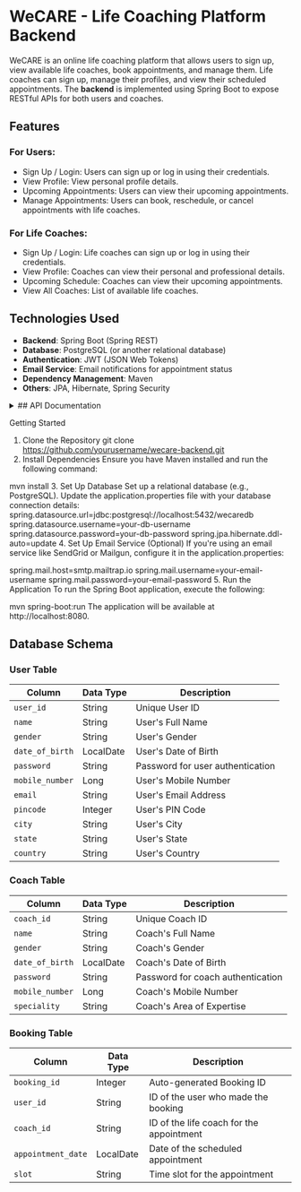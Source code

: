 # WeCARE - Life Coaching Platform Backend
WeCARE is an online life coaching platform that allows users to sign up, view available life coaches, book appointments, and manage them. Life coaches can sign up, manage their profiles, and view their scheduled appointments. The **backend** is implemented using Spring Boot to expose RESTful APIs for both users and coaches.

## Features
### For Users:
* Sign Up / Login: Users can sign up or log in using their credentials.
* View Profile: View personal profile details.
* Upcoming Appointments: Users can view their upcoming appointments.
* Manage Appointments: Users can book, reschedule, or cancel appointments with life coaches.
### For Life Coaches:
* Sign Up / Login: Life coaches can sign up or log in using their credentials.
* View Profile: Coaches can view their personal and professional details.
* Upcoming Schedule: Coaches can view their upcoming appointments.
* View All Coaches: List of available life coaches.

## Technologies Used
* **Backend**: Spring Boot (Spring REST)
* **Database**: PostgreSQL (or another relational database)
* **Authentication**: JWT (JSON Web Tokens)
* **Email Service**: Email notifications for appointment status
* **Dependency Management**: Maven
* **Others**: JPA, Hibernate, Spring Security

<details>

<summary>## API Documentation</summary>

### CoachRestController
Handles API requests related to **life coaches**.
**Endpoints**

1. Create Coach
* Request Type: POST
* API Path: /coaches
* Request Body: CoachDTO coachDTO
* Response: ResponseEntity<String>
* Description: Creates a new coach. If validation passes, returns the coach ID. If validation fails, returns error messages.

2. Login Coach
* Request Type: POST
* API Path: /coaches/login
* Request Body: LoginDTO loginDTO
* Response: ResponseEntity<Boolean>
* Description: Logs in an existing coach. Returns true if credentials are correct, otherwise false.

3. Get Coach Profile
* Request Type: GET
* API Path: /coaches/{coachId}
* Path Variable: coachId
* Response: ResponseEntity<CoachDTO>
* Description: Retrieves the profile of a coach by coachId.

4. Show All Coaches
* Request Type: GET
* API Path: /coaches/all
* Response: List<CoachDTO>
* Description: Retrieves a list of all available life coaches.

5. Show My Schedule
* Request Type: GET
* API Path: /coaches/booking/{coachId}
* Path Variable: coachId
* Response: List<BookingDTO>
* Description: Retrieves a list of upcoming appointments for the specified coach.

### UserRestController
Handles API requests related to **users**.

**Endpoints**

1. Create User
* Request Type: POST
* API Path: /users
* Request Body: UserDTO userDTO
* Response: ResponseEntity<String>
* Description: Creates a new user. Returns the user ID upon success, or validation error messages if the request fails.

2. Login User
* Request Type: POST=
* API Path: /users/login
* Request Body: LoginDTO loginDTO
* Response: ResponseEntity<Boolean>
* Description: Logs in an existing user. Returns true if credentials are correct, otherwise false.

3. Get User Profile
* Request Type: GET
* API Path: /users/{userId}
* Path Variable: userId
* Response: ResponseEntity<UserDTO>
* Description: Retrieves the profile of the user by userId.

3. Show My Appointments
* Request Type: GET
* API Path: /users/booking/{userId}
* Path Variable: userId
* Response: List<BookingDTO>
* Description: Retrieves a list of upcoming appointments for the specified user.

### BookRestController
Handles API requests related to **appointments**.

**Endpoints**

1. Book Appointment
* Request Type: POST
* API Path: /users/{userId}/booking/{coachId}
* Path Variables: userId, coachId
* Request Body: String slot, LocalDate dateOfAppointment
* Response: ResponseEntity<Boolean>
* Description: Books an appointment for a user with a specified coach, date, and time slot.

2. Reschedule Appointment
* Request Type: PUT
* API Path: /booking/{bookingId}
* Path Variable: bookingId
* Request Body: String slot, LocalDate dateOfAppointment
* Response: ResponseEntity<Boolean>
* Description: Reschedules an existing appointment with a new time slot.

3. Cancel Appointment
* Request Type: DELETE
* API Path: /booking/{bookingId}
* Path Variable: bookingId
* Response: ResponseEntity<?>
* Description: Cancels an existing appointment.

</details>

Getting Started

1. Clone the Repository
git clone https://github.com/yourusername/wecare-backend.git
2. Install Dependencies
Ensure you have Maven installed and run the following command:

mvn install
3. Set Up Database
Set up a relational database (e.g., PostgreSQL).
Update the application.properties file with your database connection details:
spring.datasource.url=jdbc:postgresql://localhost:5432/wecaredb
spring.datasource.username=your-db-username
spring.datasource.password=your-db-password
spring.jpa.hibernate.ddl-auto=update
4. Set Up Email Service (Optional)
If you're using an email service like SendGrid or Mailgun, configure it in the application.properties:

spring.mail.host=smtp.mailtrap.io
spring.mail.username=your-email-username
spring.mail.password=your-email-password
5. Run the Application
To run the Spring Boot application, execute the following:

mvn spring-boot:run
The application will be available at http://localhost:8080.


## Database Schema
### User Table
| Column |	Data Type |	Description |
| ------------- | ------------- |------------ |
|`user_id`	|String|	Unique User ID|
|`name`|	String|	User's Full Name|
|`gender`|	String|	User's Gender|
|`date_of_birth`|	LocalDate	|User's Date of Birth|
|`password`	|String	|Password for user authentication|
|`mobile_number`|	Long	|User's Mobile Number|
|`email`	|String	|User's Email Address|
|`pincode`	|Integer|	User's PIN Code|
|`city`	|String|	User's City|
|`state`	|String	|User's State|
|`country`|	String	|User's Country|

### Coach Table
| Column |	Data Type |	Description |
| ------------- | ------------- |------------ |
|`coach_id`	|String	|Unique Coach ID|
|`name`	|String	|Coach's Full Name|
|`gender`|	String	|Coach's Gender|
|`date_of_birth`|	LocalDate|	Coach's Date of Birth|
|`password`	|String	|Password for coach authentication|
|`mobile_number`	|Long	|Coach's Mobile Number|
|`speciality`	|String	|Coach's Area of Expertise|

### Booking Table
| Column |	Data Type |	Description |
| ------------- | ------------- |------------ |
|`booking_id`	|Integer	|Auto-generated Booking ID|
|`user_id`	|String	|ID of the user who made the booking|
|`coach_id`	|String	|ID of the life coach for the appointment|
|`appointment_date`	|LocalDate	|Date of the scheduled appointment|
|`slot`	|String|	Time slot for the appointment|





